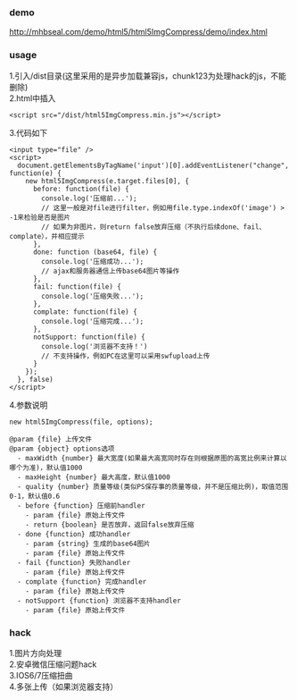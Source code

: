### demo
http://mhbseal.com/demo/html5/html5ImgCompress/demo/index.html
### usage
1.引入/dist目录(这里采用的是异步加载兼容js，chunk123为处理hack的js，不能删除)  
2.html中插入

    <script src="/dist/html5ImgCompress.min.js"></script>
3.代码如下

    <input type="file" />
    <script>
      document.getElementsByTagName('input')[0].addEventListener("change", function(e) {
        new html5ImgCompress(e.target.files[0], {
          before: function(file) {
            console.log('压缩前...');
            // 这里一般是对file进行filter，例如用file.type.indexOf('image') > -1来检验是否是图片
            // 如果为非图片，则return false放弃压缩（不执行后续done、fail、complate），并相应提示
          },
          done: function (base64, file) {
            console.log('压缩成功...');
            // ajax和服务器通信上传base64图片等操作
          },
          fail: function(file) {
            console.log('压缩失败...');
          },
          complate: function(file) {
            console.log('压缩完成...');
          },
          notSupport: function(file) {
            console.log('浏览器不支持！')
            // 不支持操作，例如PC在这里可以采用swfupload上传
          }
        });
      }, false)
    </script>
4.参数说明

    new html5ImgCompress(file, options);
    
    @param {file} 上传文件
    @param {object} options选项
      - maxWidth {number} 最大宽度(如果最大高宽同时存在则根据原图的高宽比例来计算以哪个为准)，默认值1000
      - maxHeight {number} 最大高度，默认值1000
      - quality {number} 质量等级(类似PS保存事的质量等级，并不是压缩比例)，取值范围 0-1，默认值0.6
      - before {function} 压缩前handler
        - param {file} 原始上传文件
        - return {boolean} 是否放弃，返回false放弃压缩
      - done {function} 成功handler
        - param {string} 生成的base64图片
        - param {file} 原始上传文件
      - fail {function} 失败handler
        - param {file} 原始上传文件
      - complate {function} 完成handler
        - param {file} 原始上传文件
      - notSupport {function} 浏览器不支持handler
        - param {file} 原始上传文件
### hack
1.图片方向处理  
2.安卓微信压缩问题hack  
3.IOS6/7压缩扭曲  
4.多张上传（如果浏览器支持）
